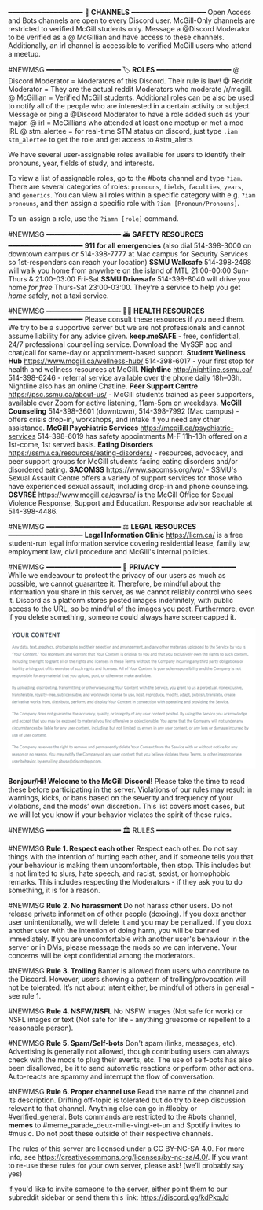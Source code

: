 ━━━━━━━━━━━━━━━━━━
💬 **CHANNELS**
━━━━━━━━━━━━━━━━━━
Open Access and Bots channels are open to every Discord user.
McGill-Only channels are restricted to verified McGill students only. Message a @Discord Moderator to be verified as a @ McGillian and have access to these channels. Additionally, an irl channel is accessible to verified McGill users who attend a meetup.


#NEWMSG
━━━━━━━━━━━━━━━━━━
🏷 **ROLES**
━━━━━━━━━━━━━━━━━━
@ Discord Moderator = Moderators of this Discord. Their rule is law!
@ Reddit Moderator = They are the actual reddit Moderators who moderate /r/mcgill.
@ McGillian = Verified McGill students.
Additional roles can be also be used to notify all of the people who are interested in a certain activity or subject. Message or ping a @Discord Moderator to have a role added such as your major.
@ irl = McGillians who attended at least one meetup or met a mod IRL
@ stm_alertee = for real-time STM status on discord, just type `.iam stm_alertee` to get the role and get access to #stm_alerts

We have several user-assignable roles available for users to identify their pronouns, year, fields of study, and interests.

To view a list of assignable roles, go to the #bots channel and type `?iam`. There are several categories of roles: `pronouns`, `fields`, `faculties`, `years`, and `generics`. You can view all roles within a specific category with e.g. `?iam pronouns`, and then assign a specific role with `?iam [Pronoun/Pronouns]`.

To un-assign a role, use the `?iamn [role]` command.


#NEWMSG
━━━━━━━━━━━━━━━━━━
🚑 **SAFETY RESOURCES**
━━━━━━━━━━━━━━━━━━
__911 for all emergencies__ (also dial 514-398-3000 on downtown campus or 514-398-7777 at Mac campus for Security Services so 1st-responders can reach your location)
__SSMU Walksafe__ 514-398-2498 will walk you home from anywhere on the island of MTL 21:00-00:00 Sun-Thurs & 21:00-03:00 Fri-Sat
__SSMU Drivesafe__ 514-398-8040 will drive you home *for free* Thurs-Sat 23:00-03:00. They're a service to help you get *home* safely, not a taxi service.


#NEWMSG
━━━━━━━━━━━━━━━━━━
👩‍⚕️ **HEALTH RESOURCES**
━━━━━━━━━━━━━━━━━━
Please consult these resources if you need them. We try to be a supportive server but we are not professionals and cannot assume liability for any advice given.
__keep.meSAFE__ - free, confidential, 24/7 professional counselling service. Download the MySSP app and chat/call for same-day or appointment-based support.
__Student Wellness Hub__ https://www.mcgill.ca/wellness-hub/ 514-398-6017 - your first stop for health and wellness resources at McGill.
__Nightline__ http://nightline.ssmu.ca/ 514-398-6246 - referral service available over the phone daily 18h–03h. Nightline also has an online Chatline.
__Peer Support Centre__ https://psc.ssmu.ca/about-us/ - McGill students trained as peer supporters, available over Zoom for active listening, 11am-5pm on weekdays.
__McGill Counseling__ 514-398-3601 (downtown), 514-398-7992 (Mac campus) - offers crisis drop-in, workshops, and intake if you need any other assistance.
__McGill Psychiatric Services__ https://mcgill.ca/psychiatric-services 514-398-6019 has safety appointments M-F 11h-13h offered on a 1st-come, 1st served basis.
__Eating Disorders__ https://ssmu.ca/resources/eating-disorders/ - resources, advocacy, and peer support groups for McGill students facing eating disorders and/or disordered eating.
__SACOMSS__ https://www.sacomss.org/wp/ - SSMU's Sexual Assault Centre offers a variety of support services for those who have experienced sexual assault, including drop-in and phone counseling.
__OSVRSE__ https://www.mcgill.ca/osvrse/ is the McGill Office for Sexual Violence Response, Support and Education. Response advisor reachable at 514-398-4486.


#NEWMSG
━━━━━━━━━━━━━━━━━━
⚖ **LEGAL RESOURCES**
━━━━━━━━━━━━━━━━━━
__Legal Information Clinic__ https://licm.ca/ is a free student-run legal information service covering residential lease, family law, employment law, civil procedure and McGill's internal policies.


#NEWMSG
━━━━━━━━━━━━━━━━━━
🤫 **PRIVACY**
━━━━━━━━━━━━━━━━━━
While we endeavour to protect the privacy of our users as much as possible, we cannot guarantee it. Therefore, be mindful about the information you share in this server, as we cannot reliably control who sees it. Discord as a platform stores posted images indefinitely, with public access to the URL, so be mindful of the images you post. Furthermore, even if you delete something, someone could always have screencapped it.


![Discord Content Policy](images/yourcontent.png)


**Bonjour/Hi! Welcome to the McGill Discord!**
Please take the time to read these before participating in the server. Violations of our rules may result in warnings, kicks, or bans based on the severity and frequency of your violations, and the mods’ own discretion. This list covers most cases, but we will let you know if your behavior violates the spirit of these rules.


#NEWMSG
━━━━━━━━━━━━━━━━━━
🏛 RULES
━━━━━━━━━━━━━━━━━━


#NEWMSG
**Rule 1. Respect each other**
Respect each other. Do not say things with the intention of hurting each other, and if someone tells you that your behaviour is making them uncomfortable, then stop. This includes but is not limited to slurs, hate speech, and racist, sexist, or homophobic remarks.
This includes respecting the Moderators - if they ask you to do something, it is for a reason.


#NEWMSG
**Rule 2. No harassment**
Do not harass other users. Do not release private information of other people (doxxing). If you doxx another user unintentionally, we will delete it and you may be penalized. If you doxx another user with the intention of doing harm, you will be banned immediately.
If you are uncomfortable with another user's behaviour in the server or in DMs, please message the mods so we can intervene. Your concerns will be kept confidential among the moderators.


#NEWMSG
**Rule 3. Trolling**
Banter is allowed from users who contribute to the Discord. However, users showing a pattern of trolling/provocation will not be tolerated. It’s not about intent either, be mindful of others in general - see rule 1.


#NEWMSG
**Rule 4. NSFW/NSFL**
No NSFW images (Not safe for work) or NSFL images or text (Not safe for life - anything gruesome or repellent to a reasonable person).


#NEWMSG
**Rule 5. Spam/Self-bots**
Don't spam (links, messages, etc). Advertising is generally not allowed, though contributing users can always check with the mods to plug their events, etc. The use of self-bots has also been disallowed, be it to send automatic reactions or perform other actions. Auto-reacts are spammy and interrupt the flow of conversation.


#NEWMSG
**Rule 6. Proper channel use**
Read the name of the channel and its description. Drifting off-topic is tolerated but do try to keep discussion relevant to that channel. Anything else can go in #lobby or #verified_general. Bots commands are restricted to the #bots channel, **memes** to #meme_parade_deux-mille-vingt-et-un and Spotify invites to #music. Do not post these outside of their respective channels.


The rules of this server are licensed under a CC BY-NC-SA 4.0. For more info, see https://creativecommons.org/licenses/by-nc-sa/4.0/. If you want to re-use these rules for your own server, please ask! (we’ll probably say yes)


if you'd like to invite someone to the server, either point them to our subreddit sidebar or send them this link: https://discord.gg/kdPkqJd
